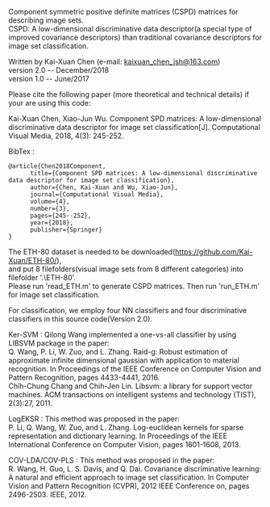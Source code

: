 Component symmetric positive definite matrices (CSPD) matrices for describing image sets.  
CSPD: A low-dimensional discriminative data descriptor(a special type of improved covariance descriptors) than traditional covariance descriptors for image set classification.  

Written by Kai-Xuan Chen (e-mail: kaixuan_chen_jsh@163.com)  
version 2.0 -- December/2018  
version 1.0 -- June/2017  

Please cite the following paper (more theoretical and technical details) if your are using this code:

Kai-Xuan Chen, Xiao-Jun Wu. Component SPD matrices: A low-dimensional discriminative data descriptor for image set classification[J]. Computational Visual Media, 2018, 4(3): 245-252.

BibTex : 
```
@article{Chen2018Component,  
      title={Component SPD matrices: A low-dimensional discriminative data descriptor for image set classification},  
      author={Chen, Kai-Xuan and Wu, Xiao-Jun},  
      journal={Computational Visual Media},  
      volume={4},  
      number={3},  
      pages={245--252},  
      year={2018},  
      publisher={Springer}  
}  
```

The ETH-80 dataset is needed to be downloaded(https://github.com/Kai-Xuan/ETH-80/),  
and put 8 filefolders(visual image sets from 8 different categories) into filefolder '.\ETH-80\'.  
Please run 'read_ETH.m' to generate CSPD matrices. Then run 'run_ETH.m' for image set classification.  


For classification, we employ four NN classifiers and four discriminative classifiers in this source code(Version 2.0).  

Ker-SVM : Qilong Wang implemented a one-vs-all classifier by using LIBSVM package in the paper:  
Q. Wang, P. Li, W. Zuo, and L. Zhang. Raid-g: Robust estimation of approximate infinite dimensional gaussian with application to material recognition. In Proceedings of the IEEE Conference on Computer Vision and Pattern Recognition, pages 4433-4441, 2016.  
Chih-Chung Chang and Chih-Jen Lin. Libsvm: a library for support vector machines. ACM transactions on intelligent systems and technology
(TIST), 2(3):27, 2011.

LogEKSR : This method was proposed in the paper:  
P. Li, Q. Wang, W. Zuo, and L. Zhang. Log-euclidean kernels for sparse representation and dictionary learning. In Proceedings of the IEEE International Conference on Computer Vision, pages 1601-1608, 2013.

COV-LDA/COV-PLS :  This method was proposed in the paper:  
R. Wang, H. Guo, L. S. Davis, and Q. Dai. Covariance discriminative learning: A natural and efficient approach to image set classification. In Computer Vision and Pattern Recognition (CVPR), 2012 IEEE Conference on, pages 2496-2503. IEEE, 2012.  

